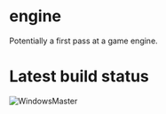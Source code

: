 # engine
Potentially a first pass at a game engine.

# Latest build status
![WindowsMaster](https://github.com/rs333/engine/workflows/WindowsMaster/badge.svg?branch=master)
